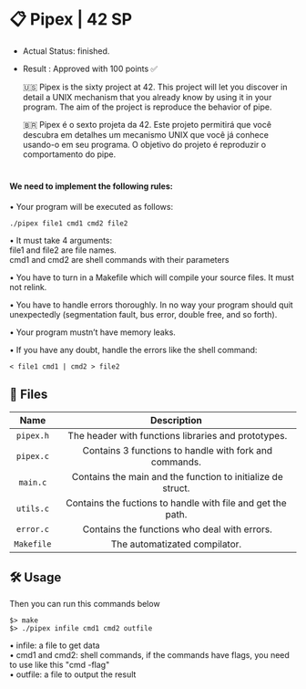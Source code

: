 # :clipboard: Pipex | 42 SP
- Actual Status: finished.
- Result      : Approved with 100 points ✅

  :us: Pipex is the sixty project at 42.
This project will let you discover in detail a UNIX mechanism that you already know
by using it in your program. The aim of the project is reproduce the behavior of pipe.

  	:brazil: Pipex é o sexto projeta da 42.
  Este projeto permitirá que você descubra em detalhes um mecanismo UNIX que você já
  conhece usando-o em seu programa. O objetivo do projeto é reproduzir o comportamento do pipe.
#
  #### We need to implement the following rules:

• Your program will be executed as follows:  

  	./pipex file1 cmd1 cmd2 file2  

• It must take 4 arguments:  
  file1 and file2 are file names.  
  cmd1 and cmd2 are shell commands with their parameters  
  
• You have to turn in a Makefile which will compile your source files. It must not
relink.  

• You have to handle errors thoroughly. In no way your program should quit unexpectedly (segmentation fault, bus error, double free, and so forth).  

• Your program mustn’t have memory leaks.  

• If you have any doubt, handle the errors like the shell command:  

  	< file1 cmd1 | cmd2 > file2  


## 📝 Files

| Name | Description |
| :------: | :---------: |
| ``pipex.h`` | The header with functions libraries and prototypes. |
| ``pipex.c`` | Contains 3 functions to handle with fork and commands. |
| ``main.c`` | Contains the main and the function to initialize de struct. |
| ``utils.c`` | Contains the fuctions to handle with file and get the path. |
| ``error.c`` | Contains the functions who deal with errors. |
| ``Makefile`` | The automatizated compilator. |

## 🛠️ Usage

Then you can run this commands below 
``` shell
$> make
$> ./pipex infile cmd1 cmd2 outfile
```

• infile: a file to get data  
• cmd1 and cmd2: shell commands, if the commands have flags, you need to use like this "cmd -flag"  
• outfile: a file to output the result
